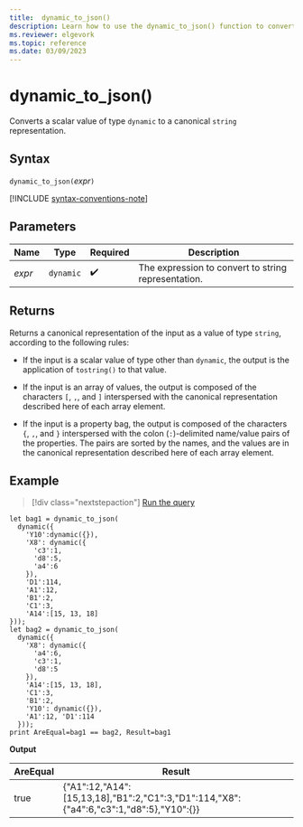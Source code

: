 ```yaml
---
title:  dynamic_to_json() 
description: Learn how to use the dynamic_to_json() function to convert a scalar value of type `dynamic` to a canonical string representation.
ms.reviewer: elgevork
ms.topic: reference
ms.date: 03/09/2023
---
```

# dynamic_to_json()

Converts a scalar value of type `dynamic` to a canonical `string` representation.

## Syntax

`dynamic_to_json(`*expr*`)`

[!INCLUDE [syntax-conventions-note](../../includes/syntax-conventions-note.md)]

## Parameters

|Name|Type|Required|Description|
|--|--|--|--|
| *expr* | `dynamic` |  :heavy_check_mark: | The expression to convert to string representation.|

## Returns

Returns a canonical representation of the input as a value of type `string`,
according to the following rules:

* If the input is a scalar value of type other than `dynamic`,
   the output is the application of `tostring()` to that value.

* If the input is an array of values, the output is composed of the
   characters `[`, `,`, and `]` interspersed with the canonical representation
   described here of each array element.

* If the input is a property bag, the output is composed of the characters
   `{`, `,`, and `}` interspersed with the colon (`:`)-delimited name/value pairs
   of the properties. The pairs are sorted by the names, and the values
   are in the canonical representation described here of each array element.

## Example

> [!div class="nextstepaction"]
> <a href="https://dataexplorer.azure.com/clusters/help/databases/Samples?query=H4sIAAAAAAAAA8tJLVFISkw3VLBVSKnMS8zNTI4vyY/PKs7P0+BSgAlpVAPZCgrqkYYG6lZwsVpNHYhwhIW6FZpSoGiysbqVoQ6MlwJUYwrnJZqoW5mBOXBDXAyByg1NoDxHEM8IynECcmBsZyDbGK4IaEy0oamOgqExEFvEctVqalpz5UC8ZESUl7C7Hew+HTw+QXU7hkOwOBbZE+BwVMAMSKiv4YHBBbID6KOCosy8EgXHolTXwtLEHFtIfNmCPamjEJRaXJpTAhYEAM5EMCHNAQAA" target="_blank">Run the query</a>

```kusto
let bag1 = dynamic_to_json(
  dynamic({
    'Y10':dynamic({}),
    'X8': dynamic({
      'c3':1,
      'd8':5,
      'a4':6
    }),
    'D1':114,
    'A1':12,
    'B1':2,
    'C1':3,
    'A14':[15, 13, 18]
}));
let bag2 = dynamic_to_json(
  dynamic({
    'X8': dynamic({
      'a4':6,
      'c3':1,
      'd8':5
    }),
    'A14':[15, 13, 18],
    'C1':3,
    'B1':2,
    'Y10': dynamic({}),
    'A1':12, 'D1':114
  }));
print AreEqual=bag1 == bag2, Result=bag1
```
  
**Output**

|AreEqual|Result|
|---|---|
|true|{"A1":12,"A14":[15,13,18],"B1":2,"C1":3,"D1":114,"X8":{"a4":6,"c3":1,"d8":5},"Y10":{}}|
